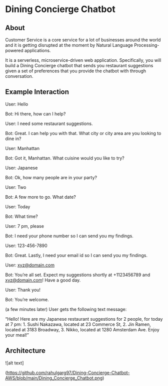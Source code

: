 # Dining Concierge Chatbot #

## About ##

Customer Service is a core service for a lot of businesses around the world and it is getting disrupted at the moment by Natural Language Processing-powered applications.

It is a serverless, microservice-driven web application. Specifically, you will build a Dining Concierge chatbot that sends you restaurant suggestions given a set of preferences that you provide the chatbot with through conversation. 

## Example Interaction ##

User: Hello

Bot: Hi there, how can I help?

User: I need some restaurant suggestions.

Bot: Great. I can help you with that. What city or city area are you looking to dine in?

User: Manhattan

Bot: Got it, Manhattan. What cuisine would you like to try?

User: Japanese

Bot: Ok, how many people are in your party?

User: Two

Bot: A few more to go. What date?

User: Today

Bot: What time?

User: 7 pm, please

Bot: I need your phone number so I can send you my findings.

User: 123-456-7890

Bot: Great. Lastly, I need your email id so I can send you my findings.

User: xyz@domain.com

Bot: You’re all set. Expect my suggestions shortly at +1123456789 and xyz@domain.com! Have a good day.

User: Thank you!

Bot: You’re welcome.

(a few minutes later)
User gets the following text message:

“Hello! Here are my Japanese restaurant suggestions for 2 people, for today at 7 pm: 1. Sushi Nakazawa, located at 23 Commerce St, 2. Jin Ramen, located at 3183 Broadway, 3. Nikko, located at 1280 Amsterdam Ave. Enjoy your meal!”

## Architecture ##

![alt text]

(https://github.com/rahulgarg97/Dining-Concierge-Chatbot-AWS/blob/main/Dining_Concierge_Chatbot.png)
